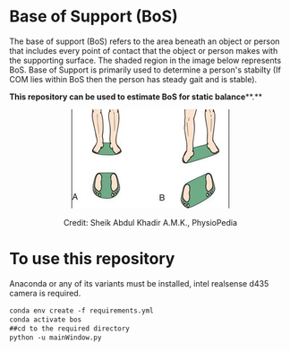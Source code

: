 # Base of Support (BoS)

The base of support (BoS) refers to the area beneath an object or person that includes every point of contact that the object or person makes with the supporting surface. The shaded region in the image below represents BoS. Base of Support is primarily used to determine a person's stabilty (If COM lies within BoS then the person has steady gait and is stable).

**This repository can be used to estimate BoS for static balance****.**

<div align="center">
  <img src="./images/bos.png" alt="base of support">
  <p>Credit: Sheik Abdul Khadir A.M.K., PhysioPedia</p>
</div>

# To use this repository

Anaconda or any of its variants must be installed, intel realsense d435 camera is required.

```
conda env create -f requirements.yml
conda activate bos
##cd to the required directory
python -u mainWindow.py
```
